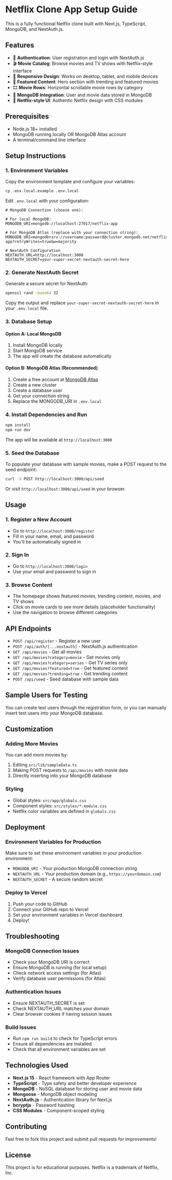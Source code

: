 # Netflix Clone App Setup Guide

This is a fully functional Netflix clone built with Next.js, TypeScript, MongoDB, and NextAuth.js.

## Features

- 🔐 **Authentication**: User registration and login with NextAuth.js
- 🎬 **Movie Catalog**: Browse movies and TV shows with Netflix-style interface
- 📱 **Responsive Design**: Works on desktop, tablet, and mobile devices
- 🎯 **Featured Content**: Hero section with trending and featured movies
- 🎞️ **Movie Rows**: Horizontal scrollable movie rows by category
- 💾 **MongoDB Integration**: User and movie data stored in MongoDB
- 🎨 **Netflix-style UI**: Authentic Netflix design with CSS modules

## Prerequisites

- Node.js 18+ installed
- MongoDB running locally OR MongoDB Atlas account
- A terminal/command line interface

## Setup Instructions

### 1. Environment Variables

Copy the environment template and configure your variables:

```bash
cp .env.local.example .env.local
```

Edit `.env.local` with your configuration:

```env
# MongoDB Connection (choose one):

# For local MongoDB:
MONGODB_URI=mongodb://localhost:27017/netflix-app

# For MongoDB Atlas (replace with your connection string):
MONGODB_URI=mongodb+srv://username:password@cluster.mongodb.net/netflix-app?retryWrites=true&w=majority

# NextAuth Configuration
NEXTAUTH_URL=http://localhost:3000
NEXTAUTH_SECRET=your-super-secret-nextauth-secret-here
```

### 2. Generate NextAuth Secret

Generate a secure secret for NextAuth:

```bash
openssl rand -base64 32
```

Copy the output and replace `your-super-secret-nextauth-secret-here` in your `.env.local` file.

### 3. Database Setup

#### Option A: Local MongoDB
1. Install MongoDB locally
2. Start MongoDB service
3. The app will create the database automatically

#### Option B: MongoDB Atlas (Recommended)
1. Create a free account at [MongoDB Atlas](https://www.mongodb.com/cloud/atlas)
2. Create a new cluster
3. Create a database user
4. Get your connection string
5. Replace the MONGODB_URI in `.env.local`

### 4. Install Dependencies and Run

```bash
npm install
npm run dev
```

The app will be available at `http://localhost:3000`

### 5. Seed the Database

To populate your database with sample movies, make a POST request to the seed endpoint:

```bash
curl -X POST http://localhost:3000/api/seed
```

Or visit `http://localhost:3000/api/seed` in your browser.

## Usage

### 1. Register a New Account
- Go to `http://localhost:3000/register`
- Fill in your name, email, and password
- You'll be automatically signed in

### 2. Sign In
- Go to `http://localhost:3000/login`
- Use your email and password to sign in

### 3. Browse Content
- The homepage shows featured movies, trending content, movies, and TV shows
- Click on movie cards to see more details (placeholder functionality)
- Use the navigation to browse different categories

## API Endpoints

- `POST /api/register` - Register a new user
- `POST /api/auth/[...nextauth]` - NextAuth.js authentication
- `GET /api/movies` - Get all movies
- `GET /api/movies?category=movie` - Get movies only
- `GET /api/movies?category=series` - Get TV series only
- `GET /api/movies?featured=true` - Get featured content
- `GET /api/movies?trending=true` - Get trending content
- `POST /api/seed` - Seed database with sample data

## Sample Users for Testing

You can create test users through the registration form, or you can manually insert test users into your MongoDB database.

## Customization

### Adding More Movies
You can add more movies by:
1. Editing `src/lib/sampleData.ts`
2. Making POST requests to `/api/movies` with movie data
3. Directly inserting into your MongoDB database

### Styling
- Global styles: `src/app/globals.css`
- Component styles: `src/styles/*.module.css`
- Netflix color variables are defined in `globals.css`

## Deployment

### Environment Variables for Production
Make sure to set these environment variables in your production environment:
- `MONGODB_URI` - Your production MongoDB connection string
- `NEXTAUTH_URL` - Your production domain (e.g., `https://yourdomain.com`)
- `NEXTAUTH_SECRET` - A secure random secret

### Deploy to Vercel
1. Push your code to GitHub
2. Connect your GitHub repo to Vercel
3. Set your environment variables in Vercel dashboard
4. Deploy!

## Troubleshooting

### MongoDB Connection Issues
- Check your MongoDB URI is correct
- Ensure MongoDB is running (for local setup)
- Check network access settings (for Atlas)
- Verify database user permissions (for Atlas)

### Authentication Issues
- Ensure NEXTAUTH_SECRET is set
- Check NEXTAUTH_URL matches your domain
- Clear browser cookies if having session issues

### Build Issues
- Run `npm run build` to check for TypeScript errors
- Ensure all dependencies are installed
- Check that all environment variables are set

## Technologies Used

- **Next.js 15** - React framework with App Router
- **TypeScript** - Type safety and better developer experience
- **MongoDB** - NoSQL database for storing user and movie data
- **Mongoose** - MongoDB object modeling
- **NextAuth.js** - Authentication library for Next.js
- **bcryptjs** - Password hashing
- **CSS Modules** - Component-scoped styling

## Contributing

Feel free to fork this project and submit pull requests for improvements!

## License

This project is for educational purposes. Netflix is a trademark of Netflix, Inc.
